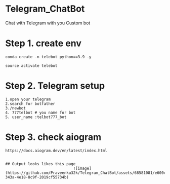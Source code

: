 # Telegram_ChatBot
Chat with Telegram with you Custom bot 

# Step 1. create env 
```
conda create -n telebot python==3.9 -y

source activate telebot
```

# Step 2. Telegram setup
```
1.open your telegram
2.search for botfather
3./newbot
4. 777telbot # you name for bot 
5. user_name :telbot777_bot
```

# Step 3. check aiogram
```
https://docs.aiogram.dev/en/latest/index.html
```

                                                                                   ## Output looks likes this page
                                  ![image](https://github.com/Praveenku32k/Telegram_ChatBot/assets/68581081/e600cd5d-343a-4e18-8c9f-2019cf55734b)

